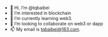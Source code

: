 - 👋 Hi, I’m @tqbaibei
- 👀 I’m interested in blockchain
- 🌱 I’m currently learning web3.
- 💞️ I’m looking to collaborate on web3 or dapp
- 📫 My email is tqbaibei@163.com.

<!---
tqbaibei/tqbaibei is a ✨ special ✨ repository because its `README.md` (this file) appears on your GitHub profile.
You can click the Preview link to take a look at your changes.
--->
